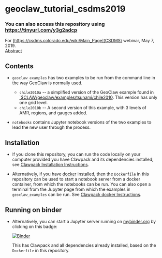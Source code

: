 # geoclaw_tutorial_csdms2019

### You can also access this repository using https://tinyurl.com/y3g2adcp

For [https://csdms.colorado.edu/wiki/Main_Page](CSDMS) webinar, May 7, 2019.  
[Abstract](https://csdms.colorado.edu/wiki/Presenters-0439)

## Contents

 - `geoclaw_examples` has two examples to be run from the command line in 
   the way GeoClaw is normally used.
   
    - `chile2010a` -- a simplified version of the GeoClaw example found in
      [`$CLAW/geoclaw/examples/tsunami/chile2010](http://www.clawpack.org/gallery/gallery/gallery_geoclaw.html#chile-2010-tsunami).
      This version has only one grid level.
    - `chile2010b` -- A second version of this example, with 3 levels of AMR, 
    regions, and gauges added.

 - `notebooks` contains Jupyter notebook versions of the two examples to 
   lead the new user through the process.  



## Installation

 - If you clone this repository, you can run the code locally on your computer 
   provided you have Clawpack and its dependencies installed, see
   [Clawpack Installation Instructions](http://www.clawpack.org/installing.html).
   
 - Alternatively, if you have [docker](https://docs.docker.com/) installed, then
   the `Dockerfile` in this repository can be used to start a notebook server from a docker 
   container, from which the notebooks can be run.  You can also open a
   terminal from the Jupyter page from which the examples in `geoclaw_examples`
   can be run.  See [Clawpack docker Instructions](http://www.clawpack.org/docker_image.html).

## Running on binder

 - Alternatively, you can start a Jupyter server running on
   [mybinder.org](https://mybinder.org/) by clicking on this badge:
   
   [![Binder](https://mybinder.org/badge_logo.svg)](https://mybinder.org/v2/gh/clawpack/geoclaw_tutorial_csdms2019/master)

   This has Clawpack and all dependencies already installed, based on the `Dockerfile`
   in this repository.

